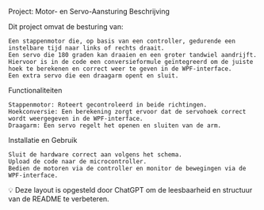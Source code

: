 Project: Motor- en Servo-Aansturing
Beschrijving

Dit project omvat de besturing van:

    Een stappenmotor die, op basis van een controller, gedurende een instelbare tijd naar links of rechts draait.
    Een servo die 180 graden kan draaien en een groter tandwiel aandrijft. Hiervoor is in de code een conversieformule geïntegreerd om de juiste hoek te berekenen en correct weer te geven in de WPF-interface.
    Een extra servo die een draagarm opent en sluit.

Functionaliteiten

    Stappenmotor: Roteert gecontroleerd in beide richtingen.
    Hoekconversie: Een berekening zorgt ervoor dat de servohoek correct wordt weergegeven in de WPF-interface.
    Draagarm: Een servo regelt het openen en sluiten van de arm.

Installatie en Gebruik

    Sluit de hardware correct aan volgens het schema.
    Upload de code naar de microcontroller.
    Bedien de motoren via de controller en monitor de bewegingen via de WPF-interface.

💡 Deze layout is opgesteld door ChatGPT om de leesbaarheid en structuur van de README te verbeteren.
